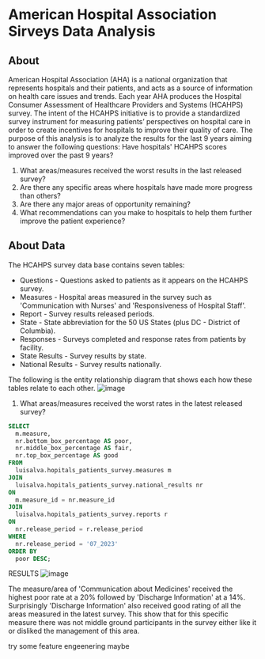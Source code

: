 # American Hospital Association Sirveys Data Analysis

## About

American Hospital Association (AHA) is a national organization that represents hospitals and their patients, and acts as a source of information on health care issues and trends. Each year AHA produces the Hospital Consumer Assessment of Healthcare Providers and Systems (HCAHPS) survey. The intent of the HCAHPS initiative is to provide a standardized survey instrument for measuring patients’ perspectives on hospital care in order to create incentives for hospitals to improve their quality of care. 
The purpose of this analysis is to analyze the results for the last 9 years aiming to answer the following questions:
Have hospitals' HCAHPS scores improved over the past 9 years?
1. What areas/measures received the worst results in the last released survey?
2. Are there any specific areas where hospitals have made more progress than others?
3. Are there any major areas of opportunity remaining?
4. What recommendations can you make to hospitals to help them further improve the patient experience?


## About Data

The HCAHPS survey data base contains seven tables:
* Questions - Questions asked to patients as it appears on the HCAHPS survey.
* Measures - Hospital areas measured in the survey such as 'Communication with Nurses' and 'Responsiveness of Hospital Staff'.
* Report - Survey results released periods.
* State - State abbreviation for the 50 US States (plus DC - District of Columbia).
* Responses - Surveys completed and response rates from patients by facility.
* State Results - Survey results by state.
* National Results - Survey results nationally.

The following is the entity relationship diagram that shows each how these tables relate to each other.
![image](https://github.com/Luis102487/patients_survey/assets/96627296/4de6a7fd-f3fc-4ab2-bc26-fff8c5d04614)

1. What areas/measures received the worst rates in the latest released survey?

```sql
SELECT
  m.measure,
  nr.bottom_box_percentage AS poor,
  nr.middle_box_percentage AS fair,
  nr.top_box_percentage AS good
FROM
  luisalva.hopitals_patients_survey.measures m
JOIN
  luisalva.hopitals_patients_survey.national_results nr
ON
  m.measure_id = nr.measure_id
JOIN
  luisalva.hopitals_patients_survey.reports r
ON
  nr.release_period = r.release_period
WHERE
  nr.release_period = '07_2023'
ORDER BY
  poor DESC;
```
RESULTS 
![image](https://github.com/Luis102487/patients_survey/assets/96627296/56f561c4-b874-4f7b-893e-e8d960846063)

The measure/area of 'Communication about Medicines' received the highest poor rate at a 20% followed by 'Discharge Information' at a 14%. Surprisingly 'Discharge Information' also received good rating of all the areas measured in the latest survey. This show that for this specific measure there was not middle ground participants in the survey either like it or disliked the management of this area.

try some feature engeenering maybe
